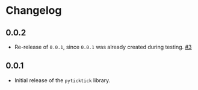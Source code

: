# Changelog

## 0.0.2

- Re-release of `0.0.1`, since `0.0.1` was already created during testing. [#3](https://github.com/sebpretzer/pyticktick/pull/3)

## 0.0.1

- Initial release of the `pyticktick` library.
